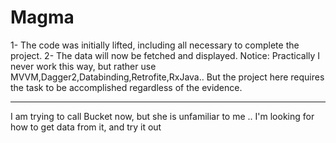 # Magma
1- The code was initially lifted, including all necessary to complete the project.
2- The data will now be fetched and displayed.
Notice:
Practically I never work this way, but rather use MVVM,Dagger2,Databinding,Retrofite,RxJava..
But the project here requires the task to be accomplished regardless of the evidence.
________________________________
I am trying to call Bucket now, but she is unfamiliar to me ..
I'm looking for how to get data from it, and try it out
